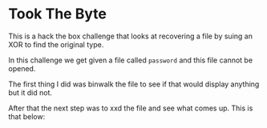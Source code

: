 # Took The Byte

This is a hack the box challenge that looks at recovering a file by suing an XOR to find the original type.

In this challenge we get given a file called `password` and this file cannot be opened.

The first thing I did was binwalk the file to see if that would display anything but it did not.

After that the next step was to xxd the file and see what comes up. This is that below:
